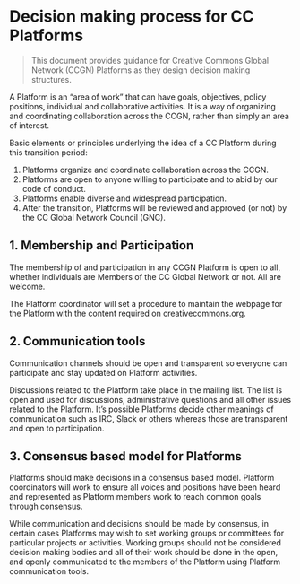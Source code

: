 # Decision making process for CC Platforms

> This document  provides guidance for Creative Commons Global Network (CCGN) Platforms as they design decision making structures.

A Platform is an “area of work” that can have goals, objectives, policy positions, individual and collaborative activities. It is a way of organizing and coordinating collaboration across the CCGN, rather than simply an area of interest.

Basic elements or principles underlying the idea of a CC Platform during this transition period:

1. Platforms organize and coordinate collaboration across the CCGN.
2. Platforms are open to anyone willing to participate and to abid by our code of conduct.
3. Platforms enable diverse and widespread participation.
4. After the transition, Platforms will be reviewed and approved (or not) by the CC Global Network Council (GNC).

## 1. Membership and Participation
The membership of and participation in any CCGN Platform is open to all, whether individuals are Members of the CC Global Network or not. All are welcome. 

The Platform coordinator will set a procedure to maintain the webpage for the Platform with the content required on creativecommons.org.

## 2. Communication tools
Communication channels should be open and transparent so everyone can participate and stay updated on Platform activities.

Discussions related to the Platform take place in the mailing list. The list is open and used for discussions, administrative questions and all other issues related to the Platform. It’s possible Platforms decide other meanings of communication such as IRC, Slack or others whereas those are transparent and open to participation.

## 3. Consensus based model for Platforms
Platforms should make decisions in a consensus based model. Platform coordinators will work to ensure all voices and positions have been heard and represented as Platform members work to reach common goals through consensus.

While communication and decisions should be made by consensus, in certain cases Platforms may wish to set working groups or committees for particular projects or activities.  Working groups should not be considered decision making bodies and all of their work should be done in the open, and openly communicated to the members of the Platform using Platform communication tools.
